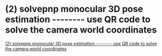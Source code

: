 # (2) solvepnp monocular 3D pose estimation -------- use QR code to solve the camera world coordinates
[(2) solvepnp monocular 3D pose estimation -------- use QR code to solve the camera world coordinates](https://aiwithcloud.com/2022/09/19/2_solvepnp_monocular_3d_pose_estimation__________use_qr_code_to_solve_the_camera_world_coordinates/)